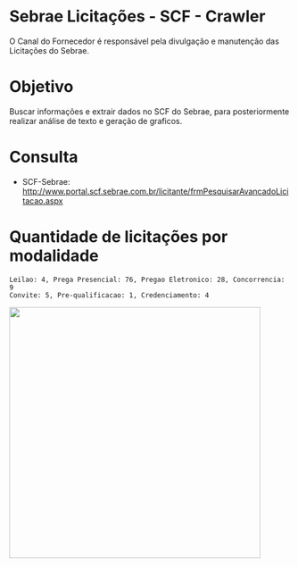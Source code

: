 # Sebrae Licitações - SCF - Crawler
O Canal do Fornecedor é responsável pela divulgação e manutenção das Licitações do Sebrae.

# Objetivo
Buscar informações e extrair dados no SCF do Sebrae, para posteriormente realizar análise de texto e geração de graficos.

# Consulta
* SCF-Sebrae: http://www.portal.scf.sebrae.com.br/licitante/frmPesquisarAvancadoLicitacao.aspx



# Quantidade de licitações por modalidade
```
Leilao: 4, Prega Presencial: 76, Pregao Eletronico: 28, Concorrencia: 9
Convite: 5, Pre-qualificacao: 1, Credenciamento: 4
```

<img height="450px" src="https://github.com/jh00nbr/sebrae_licitacoes_crawler/raw/master/graficos/quantidade_licitacao_por_modalidade.png"></img><br>

 


